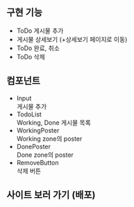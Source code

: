 ## 구현 기능
- ToDo 게시물 추가
- 게시물 상세보기 (+상세보기 페이지로 이동)
- ToDo 완료, 취소
- ToDo 삭제

## 컴포넌트
- Input  
게시물 추가
- TodoList  
Working, Done 게시물 목록
- WorkingPoster  
Working zone의 poster
- DonePoster  
Done zone의 poster
- RemoveButton  
삭제 버튼

## 사이트 보러 가기 (배포)